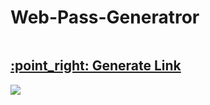 # Web-Pass-Generatror

<div style="display:flex; flex-direction:column;">
  <h2><a href="https://ephyg.github.io/Web-Pass-Generator/">:point_right: Generate Link</a></h2>
<div> <img src="https://user-images.githubusercontent.com/84809084/195708141-b00e1495-e272-4294-9c21-72b47de3e067.png"/></div>
</div>
